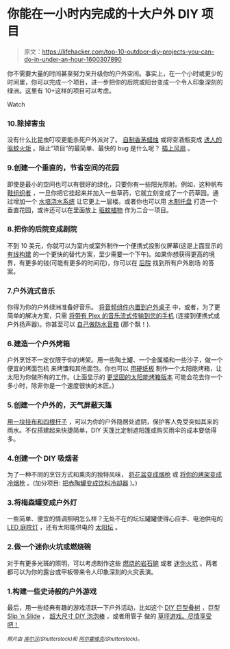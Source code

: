 # 你能在一小时内完成的十大户外 DIY 项目

> 原文：<https://lifehacker.com/top-10-outdoor-diy-projects-you-can-do-in-under-an-hour-1600307890>

你不需要大量的时间甚至努力来升级你的户外空间。事实上，在一个小时或更少的时间里，你可以完成一个项目，进一步把你的后院或阳台变成一个令人印象深刻的绿洲。这里有 10+这样的项目可以考虑。

Watch

### 10.除掉害虫

没有什么比昆虫叮咬更能杀死户外派对了。 [自制香茅蜡烛](http://lifehacker.com/diy-citronella-candles-cheaply-banish-mosquitoes-5320810) 或将空酒瓶变成 [诱人的驱蚊火炬](http://lifehacker.com/turn-a-used-wine-bottle-into-a-stylish-mosquito-repell-5827992) 。阻止“项目”的最简单、最快的 bug 是什么呢？ [插上风扇](http://lifehacker.com/keep-mosquitoes-away-with-a-fan-813282325) 。

### 9.创建一个垂直的，节省空间的花园

即使是最小的空间也可以有很好的绿化，只要你有一些阳光照射。例如，这种帆布 [鞋组织者](http://lifehacker.com/turn-a-shoe-organizer-into-a-vertical-herb-garden-5311492) ，一旦你把它挂起来并加入一些草药，它就立刻变成了一个药草园。通过增加一个 [水培浇水系统](http://lifehacker.com/build-a-hydroponic-standing-herb-garden-1598760494) 让它更上一层楼。或者你也可以用 [木制托盘](https://lifehacker.com/turn-a-wood-pallet-into-a-vertical-garden-to-liven-up-a-5796535) 打造一个垂直花园，或许还可以在里面放上 [驱蚊植物](http://lifehacker.com/repel-mosquitoes-with-these-4-plants-290677) 作为二合一项目。

### 8.把你的后院变成剧院

不到 10 美元，你就可以为室内或室外制作一个便携式投影仪屏幕(这是上面显示的 [有线构建](http://archive.wired.com/geekdad/2009/05/lights-cameras-insect-repellent-how-to-build-your-own-outdoor-movie-theater/) 的一个更快的替代方案，至少需要一个下午)。如果你想获得更高的境界，有更多的钱(可能有更多的时间花)，你可以在 [后院](http://backyardtheater.com/) 找到所有户外剧场 的答案。

### 7.户外流式音乐

你得为你的户外绿洲准备好音乐。 [将音频组件内置到户外桌子](http://lifehacker.com/stream-music-outdoors-with-an-amp-and-airport-express-b-5932949) 中，或者，为了更简单的解决方案，只需 [将带有 Plex 的音乐流式传输到您的手机](https://lifehacker.com/how-to-stream-your-media-from-home-to-your-phone-anywhe-5821512) (连接到便携式或户外扬声器)。你甚至可以 [自己做防水音箱](http://lifehacker.com/make-a-floating-waterproof-speaker-5817175) (那个飘！).

### 6.建造一个户外烤箱

户外烹饪不一定仅限于你的烤架。用一些陶土罐、一个金属桶和一些沙子，做一个便宜的烤面包机 来烤馕和其他面包。你也可以 [用硬纸板](http://lifehacker.com/diy-cardboard-box-solar-oven-396136) 制作一个太阳能烤箱，让太阳为你做所有的工作。(上面显示的 [更坚固的太阳能烤箱版本](http://lifehacker.com/build-a-sturdy-solar-oven-for-efficient-cooking-outdoor-5963965) 可能会花去你一个多小时，除非你是一个速度很快的木匠。)

### 5.创建一个户外的，天气屏蔽天篷

[用一块挂布和四根杆子](http://lifehacker.com/create-your-own-cheap-weather-shielding-outdoor-canopy-5556566) ，可以为你的户外隐居处遮阴，保护客人免受突如其来的雨水。不仅搭建起来快捷简单，DIY 天篷比定制遮阳篷或购买雨伞的成本要低得多。

### 4.创建一个 DIY 吸烟者

为了一种不同的烹饪方式和熏肉的独特风味， [将花盆变成烟枪](http://lifehacker.com/make-a-diy-flower-pot-smoker-5576506) 或 [将你的烤架变成冷烟枪](https://lifehacker.com/transform-your-backyard-grill-into-a-cold-smoker-5933210) 。(加分项目: [把赤陶罐变成饮料冷却器](http://lifehacker.com/keep-your-drinks-and-food-cool-in-the-sun-with-a-no-ele-5916868) )。)

### 3.将梅森罐变成户外灯

一些简单、便宜的情调照明怎么样？无处不在的坛坛罐罐使得心应手、电池供电的 [LED 庭院灯](http://www.evilmadscientist.com/2008/quick-easy-temporary-and-beautiful-led-garden-lights/) ，还有太阳能供电的 [太阳坛](http://lifehacker.com/create-your-own-sun-jar-lifehacker-edition-5315357) 。

### 2.做一个迷你火坑或燃烧碗

对于有更多光斑的照明，可以考虑制作这些 [燃烧的岩石碗](http://lifehacker.com/these-diy-flaming-rock-bowls-light-up-your-backyard-or-5857375) 或者 [迷你火坑](http://lifehacker.com/build-a-stylish-portable-fire-pit-on-the-cheap-5641533) 。两者都可以为你的露台或甲板带来令人印象深刻的火灾表演。

### 1.构建一些史诗般的户外游戏

最后，用一些经典有趣的游戏活跃一下户外活动，比如这个 [DIY 巨型叠树](http://lifehacker.com/diy-giant-jenga-is-a-great-outdoor-game-5955566) ，巨型 [Slip 'n Slide](https://lifehacker.com/build-a-diy-slip-n-slide-for-mega-sized-fun-5589078) ， [超大尺寸 DIY 泡泡棒](http://lifehacker.com/create-enormous-bubbles-with-a-super-size-diy-bubble-wa-5618447) ，或者用管子 做的 [草坪游戏。尽情享受吧！](http://lifehacker.com/turn-scrap-pipe-into-a-lawn-game-5612912)

<small>*照片由*</small> [<small>*库尔汉*</small>](http://www.shutterstock.com/pic.mhtml?id=152822789&src=id)<small>*(Shutterstock)和*</small> [<small>*阿尔霍维克*</small>](http://www.shutterstock.com/pic.mhtml?id=80207635&src=id)<small>*(Shutterstock)。*</small>